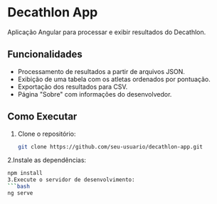 # Decathlon App

Aplicação Angular para processar e exibir resultados do Decathlon.

## Funcionalidades

- Processamento de resultados a partir de arquivos JSON.
- Exibição de uma tabela com os atletas ordenados por pontuação.
- Exportação dos resultados para CSV.
- Página "Sobre" com informações do desenvolvedor.

## Como Executar

1. Clone o repositório:
   ```bash
   git clone https://github.com/seu-usuario/decathlon-app.git
2.Instale as dependências:
 ```bash
npm install
3.Execute o servidor de desenvolvimento:
```bash
ng serve
